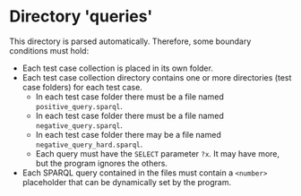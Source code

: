 # Directory 'queries'
This directory is parsed automatically. Therefore, some boundary conditions must hold:
- Each test case collection is placed in its own folder.
- Each test case collection directory contains one or more directories (test case folders) for each test case.  
  - In each test case folder there must be a file named `positive_query.sparql`.
  - In each test case folder there must be a file named `negative_query.sparql`.
  - In each test case folder there may be a file named `negative_query_hard.sparql`.
  - Each query must have the `SELECT` parameter `?x`. It may have more, but the program ignores the others.
- Each SPARQL query contained in the files must contain a `<number>` placeholder that can be dynamically set by the 
  program.    
    
